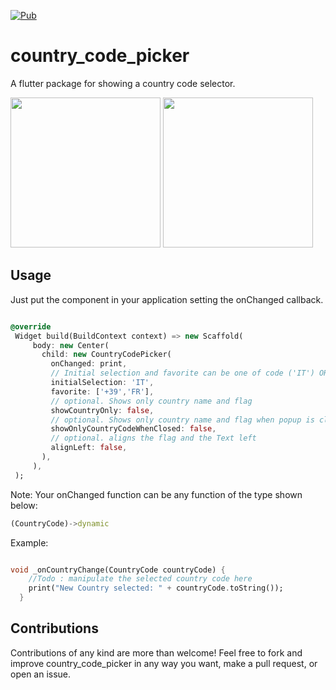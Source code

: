 [![Pub](https://img.shields.io/badge/Pub-1.2.2-orange.svg)](https://pub.dartlang.org/packages/country_code_picker)

# country_code_picker

A flutter package for showing a country code selector.

<img src="https://raw.githubusercontent.com/Salvatore-Giordano/CountryCodePicker/master/screenshots/screen1.png" width="240"/>
<img src="https://raw.githubusercontent.com/Salvatore-Giordano/CountryCodePicker/master/screenshots/screen2.png" width="240"/>

## Usage

Just put the component in your application setting the onChanged callback.

```dart

@override
 Widget build(BuildContext context) => new Scaffold(
     body: new Center(
       child: new CountryCodePicker(
         onChanged: print,
         // Initial selection and favorite can be one of code ('IT') OR dial_code('+39')
         initialSelection: 'IT',
         favorite: ['+39','FR'],
         // optional. Shows only country name and flag
         showCountryOnly: false,
         // optional. Shows only country name and flag when popup is closed.
         showOnlyCountryCodeWhenClosed: false,
         // optional. aligns the flag and the Text left
         alignLeft: false,
       ),
     ),
 );

```

Note: Your onChanged function can be any function of the type shown below:

```dart
(CountryCode)->dynamic

```

Example:

```dart

void _onCountryChange(CountryCode countryCode) {
    //Todo : manipulate the selected country code here
    print("New Country selected: " + countryCode.toString());
  }

```

## Contributions

Contributions of any kind are more than welcome! Feel free to fork and improve country_code_picker in any way you want, make a pull request, or open an issue.
